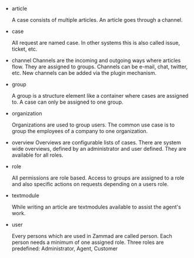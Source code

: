 * article

   A case consists of multiple articles. An article goes through a channel.

* case

   All request are named case. In other systems this is also called issue, ticket, etc.

* channel
   Channels are the incoming and outgoing ways where articles flow. They are assigned to groups. Channels can be e-mail, chat, twitter, etc. New channels can be added via the plugin mechanism.

* group

   A group is a structure element like a container where cases are assigned to. A case can only be assigned to one group. 

* organization

   Organizations are used to group users. The common use case is to group the employees of a company to one organization.

* overview
   Overviews are configurable lists of cases. There are system wide overviews, defined by an administrator and user defined. They are available for all roles.

* role

   All permissions are role based. Access to groups are assigned to a role and also specific actions on requests depending on a users role.

* textmodule

   While writing an article are textmodules available to assist the agent's work.

* user

   Every persons which are used in Zammad are called person. Each person needs a minimum of one assigned role. Three roles are predefined: Administrator, Agent, Customer

   
